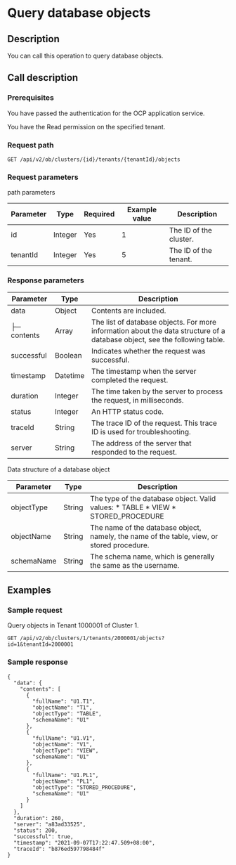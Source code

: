 Query database objects 
===========================================



Description 
--------------------------------

You can call this operation to query database objects.

Call description 
-------------------------------------

### Prerequisites 

You have passed the authentication for the OCP application service. 

You have the Read permission on the specified tenant.

### Request path 

`GET /api/v2/ob/clusters/{id}/tenants/{tenantId}/objects`

### Request parameters 

path parameters


| Parameter |  Type   | Required | Example value |      Description       |
|-----------|---------|----------|---------------|------------------------|
| id        | Integer | Yes      | 1             | The ID of the cluster. |
| tenantId  | Integer | Yes      | 5             | The ID of the tenant.  |



### Response parameters 



|  Parameter  |   Type   |                                                        Description                                                         |
|-------------|----------|----------------------------------------------------------------------------------------------------------------------------|
| data        | Object   | Contents are included.                                                                                                     |
| ├─ contents | Array    | The list of database objects. For more information about the data structure of a database object, see the following table. |
| successful  | Boolean  | Indicates whether the request was successful.                                                                              |
| timestamp   | Datetime | The timestamp when the server completed the request.                                                                       |
| duration    | Integer  | The time taken by the server to process the request, in milliseconds.                                                      |
| status      | Integer  | An HTTP status code.                                                                                                       |
| traceId     | String   | The trace ID of the request. This trace ID is used for troubleshooting.                                                    |
| server      | String   | The address of the server that responded to the request.                                                                   |



Data structure of a database object


| Parameter  |  Type  |                                                                                                                      Description                                                                                                                       |
|------------|--------|--------------------------------------------------------------------------------------------------------------------------------------------------------------------------------------------------------------------------------------------------------|
| objectType | String | The type of the database object. Valid values: * TABLE   * VIEW    <!-- --> * STORED_PROCEDURE    |
| objectName | String | The name of the database object, namely, the name of the table, view, or stored procedure.                                                                                                                                                             |
| schemaName | String | The schema name, which is generally the same as the username.                                                                                                                                                                                          |



Examples 
-----------------------------

### Sample request 

Query objects in Tenant 1000001 of Cluster 1. 

`GET /api/v2/ob/clusters/1/tenants/2000001/objects?id=1&tenantId=2000001`

### Sample response 

```unknow
{
  "data": {
    "contents": [
      {
        "fullName": "U1.T1",
        "objectName": "T1",
        "objectType": "TABLE",
        "schemaName": "U1"
      },
      {
        "fullName": "U1.V1",
        "objectName": "V1",
        "objectType": "VIEW",
        "schemaName": "U1"
      },
      {
        "fullName": "U1.PL1",
        "objectName": "PL1",
        "objectType": "STORED_PROCEDURE",
        "schemaName": "U1"
      }
    ]
  },
  "duration": 260,
  "server": "a83ad33525",
  "status": 200,
  "successful": true,
  "timestamp": "2021-09-07T17:22:47.509+08:00",
  "traceId": "b876ed597798484f"
}
```


